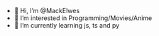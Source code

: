 - 👋 Hi, I’m @MackElwes
- 👀 I’m interested in Programming/Movies/Anime
- 🌱 I’m currently learning js, ts and py
